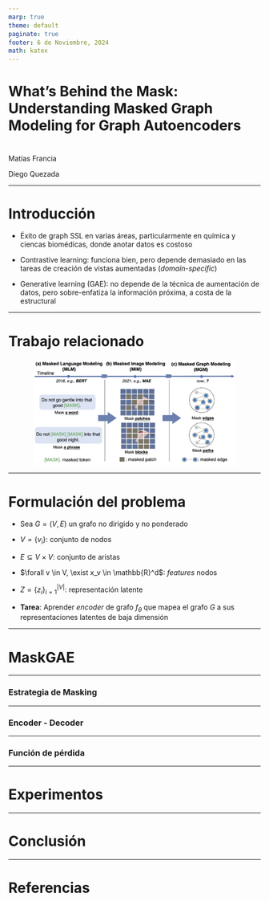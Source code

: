 ```yaml
---
marp: true
theme: default
paginate: true
footer: 6 de Noviembre, 2024
math: katex
---
```


<style>
    
img[alt~="center"] {
  display: block;
  margin: 0 auto;
}

.center-align {
    margin-right: auto !important;
    margin-left: auto !important;
    text-align: center;
}

.right-align {
    text-align: right;
}

.figure-container {
  display: flex;
  justify-content: space-evenly;
  margin: 0 0 0 0;
  padding: 0 0 0 0;
}

</style>

# What’s Behind the Mask: Understanding Masked Graph Modeling for Graph Autoencoders


#
Matías Francia

Diego Quezada

---
# Introducción

<!-- Abstract, introduction -->

- Éxito de graph SSL en varias áreas, particularmente en química y ciencas biomédicas, donde anotar datos es costoso

- Contrastive learning: funciona bien, pero depende demasiado en las tareas de creación de vistas aumentadas (*domain-specific*)

- Generative learning (GAE): no depende de la técnica de aumentación de datos, pero sobre-enfatiza la información próxima, a costa de la estructural

---
# Trabajo relacionado

<div style="display: flex; justify-content: space-around; margin-top: 20px;">
  
  <img src="images/masking_methods.png" alt="Interacciones por usuario (Prueba)" style="width: 80%; height: auto;"/>

</div>

<!-- Hay enfoques contemporáneos que también tratan de aprovechar las virtudes del enmascaramiento en grafos, pero carecen de respaldo teórico. Sólo muestran resultados empíricos -->

---
# Formulación del problema

- Sea $G = (V, E)$ un grafo no dirigido y no ponderado
- $V = \{ v_i \}$: conjunto de nodos
- $E \subseteq V \times V$: conjunto de aristas
- $\forall v \in V, \exist x_v \in \mathbb{R}^d$: *features* nodos
- $Z = \{ z_i \}_{i=1}^{|V|}$: representación latente

- **Tarea**: Aprender *encoder* de grafo $f_\theta$ que mapea el grafo $G$ a sus representaciones latentes de baja dimensión


---

# MaskGAE

---

### Estrategia de Masking


---

### Encoder - Decoder


---

### Función de pérdida

---

# Experimentos

---

# Conclusión


---

# Referencias